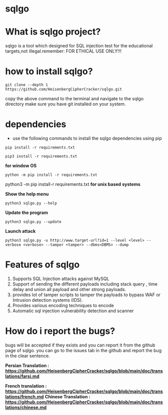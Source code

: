 # sqlgo

# What is sqlgo project?
sqlgo is a tool which designed for SQL injection test for the educational targets,not illegal.remember: FOR ETHICAL USE ONLY!!!

# how to install sqlgo?
```
git clone --depth 1 https://github.com/HeisenbergCipherCracker/sqlgo.git
```
copy the above command to the terminal and navigate to the sqlgo directory
make sure you have git installed on your system.

# dependencies
- use the following commands to install the sqlgo dependencies using pip 
```
pip install -r requirements.txt
```
```
pip3 install -r requirements.txt
```
**for window OS**
```
python -m pip install -r requirements.txt
```
python3 -m pip install-r requirements.txt
**for unix based systems**







**Show the help menu**
```
python3 sqlgo.py --help
```

**Update the program**

```
python3 sqlgo.py --update
```

**Launch attack**
```
python3 sqlgo.py -u http://www.target-url?id=1 --level <level> --verbose <verbose> --tamper <tamper> --dbms<DBMS> --dump
```
# Features of sqlgo
1) Supports SQL Injection attacks against MySQL
2) Support of sending the different payloads including stack query , time delay and union all payload and other strong payloads.
3) provides lot of tamper scripts to tamper the payloads to  bypass WAF or Intrusion detection systems (IDS).
4) Provides various encoding techniques to encode
5) Automatic sql injection vulnerability detection and scanner 


# How do i report the bugs?
bugs will be accepted if they exists and you can report it from the github page of sqlgo. you can go to the issues tab in the github and report the bug in the clear sentence.

**Persian Translation : https://github.com/HeisenbergCipherCracker/sqlgo/blob/main/doc/translations/farsi.md**

**French translation : https://github.com/HeisenbergCipherCracker/sqlgo/blob/main/doc/translations/french.md**
**Chinese Translation : https://github.com/HeisenbergCipherCracker/sqlgo/blob/main/doc/translations/chinese.md**
